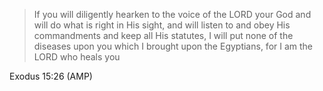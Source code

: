 > If you will diligently hearken to the voice of the LORD your God and will do
> what is right in His sight, and will listen to and obey His commandments and
> keep all His statutes, I will put none of the diseases upon you which I
> brought upon the Egyptians, for I am the LORD who heals you

Exodus 15:26 (AMP)
